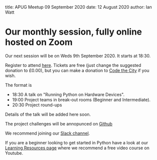 title: APUG Meetup 09 September 2020
date: 12 August 2020
author: Ian Watt

# Our monthly session, fully online hosted on Zoom 

Our next session will be on Weds 9th September 2020. It starts at 18:30. 

Register to attend [here](https://ti.to/code-the-city/aberdeen-python-user-group-sept-2020). Tickets are free (just change the suggested donation to £0.00), but you can make a donation to [Code the City](https://codethecity.org) if you wish. 

The format is 

* 18:30 A talk on "Running Python on Hardware Devices". 
* 19:00 Project teams in break-out rooms (Beginner and Intermediate). 
* 20:30 Project round-ups

Details of the talk will be added here soon. 

The project challenges will be annopunced on [Github](https://github.com/PythonAberdeen/user_group/tree/master/)

We recommend joining our [Slack channel](https://join.slack.com/t/python-aberdeen/shared_invite/zt-fe4vr06d-TavzVV4ZusCxYLEdCqxsyQ). 

If you are a beginner looking to get started in Python have a look at our [Learning Resources page](https://pythonaberdeen.github.io/pages/learning-resources.html) where we recommend a free video course on Youtube. 

